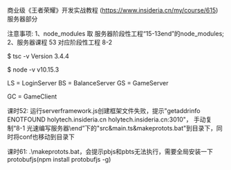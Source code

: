商业级《王者荣耀》开发实战教程 (https://www.insideria.cn/my/course/615) 服务器部分

注意事项:
1、node_modules 取 服务器阶段性工程“15-13end”的node_modules;
2、服务器课程 53 对应阶段性工程 8-2


$ tsc -v
Version 3.4.4

$ node -v
v10.15.3

LS = LoginServer
BS = BalanceServer
GS = GameServer

GC = GameClient

课时52:
运行serverframework.js创建框架文件失败，提示"getaddrinfo ENOTFOUND holytech.insideria.cn holytech.insideria.cn:3010"，
手动复制“8-1 光速编写服务器\end”下的"src&main.ts&makeprotots.bat"到目录下，同时将conf也移动到目录下

课时61:
.\makeprotots.bat，会提示pbjs和pbts无法执行，需要全局安装一下protobufjs(npm install protobufjs -g)
